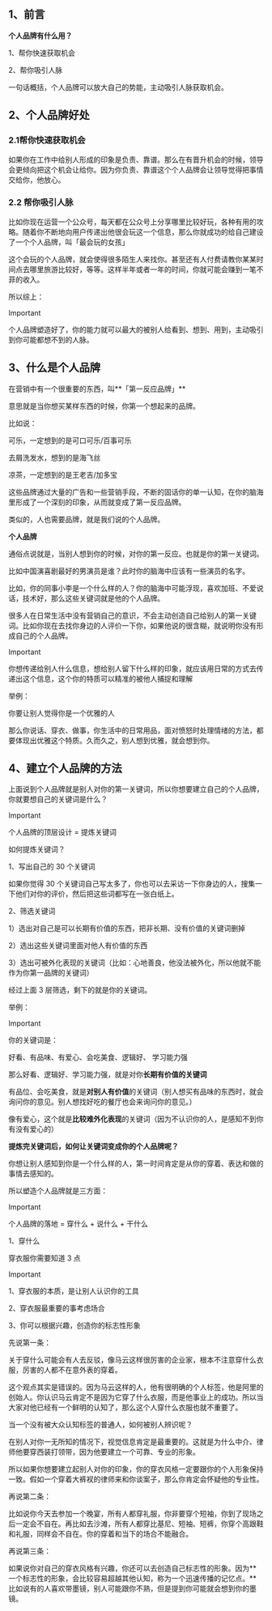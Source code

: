 ## 1、前言

**个人品牌有什么用？**

1、帮你快速获取机会

2、帮你吸引人脉

一句话概括，个人品牌可以放大自己的势能，主动吸引人脉获取机会。



## 2、个人品牌好处

### 2.1帮你快速获取机会

如果你在工作中给别人形成的印象是负责、靠谱。那么在有晋升机会的时候，领导会更倾向把这个机会让给你。因为你负责、靠谱这个个人品牌会让领导觉得把事情交给你，他放心。

### 2.2 帮你吸引人脉

比如你现在运营一个公众号，每天都在公众号上分享哪里比较好玩，各种有用的攻略。随着你不断地向用户传递出他很会玩这一个信息，那么你就成功的给自己建设了一个个人品牌，叫「最会玩的女孩」

这个会玩的个人品牌，就会使得很多陌生人来找你。甚至还有人付费请教你某某时间点去哪里旅游比较好，等等。这样半年或者一年的时间，你就可能会赚到一笔不菲的收入。

所以综上：
> [!IMPORTANT]
> 个人品牌塑造好了，你的能力就可以最大的被别人给看到、想到、用到，主动吸引到你可能都想不到的人脉。



## 3、什么是个人品牌

在营销中有一个很重要的东西，叫**「第一反应品牌」**

意思就是当你想买某样东西的时候，你第一个想起来的品牌。

比如说：

可乐，一定想到的是可口可乐/百事可乐

去屑洗发水，想到的是海飞丝

凉茶，一定想到的是王老吉/加多宝

这些品牌通过大量的广告和一些营销手段，不断的固话你的单一认知，在你的脑海里形成了一个深刻的印象，从而就变成了第一反应品牌。

类似的，人也需要品牌，就是我们说的个人品牌。



**个人品牌**

通俗点说就是，当别人想到你的时候，对你的第一反应。也就是你的第一关键词。

比如中国演喜剧最好的男演员是谁？此时你的脑海中应该有一些演员的名字。

比如，你的同事小李是一个什么样的人？你的脑海中可能浮现，喜欢加班、不爱说话，技术好，那么这些关键词就是他的个人品牌。

很多人在日常生活中没有营销自己的意识，不会主动创造自己给别人的第一关键词。比如你现在去找你身边的人评价一下你，如果他说的很含糊，就说明你没有形成自己的个人品牌。

> [!IMPORTANT]
> 你想传递给别人什么信息，想给别人留下什么样的印象，就应该用日常的方式去传递出这个信息，这个你的特质可以精准的被他人捕捉和理解

举例：

你要让别人觉得你是一个优雅的人

那么你说话、穿衣、做事，你生活中的日常用品，面对愤怒时处理情绪的方法，都要体现出优雅这个特质。久而久之，别人想到优雅，就会想到你。



## 4、建立个人品牌的方法

上面说到个人品牌就是别人对你的第一关键词，所以你想要建立自己的个人品牌，你就要想自己的关键词是什么？

> [!IMPORTANT]
> 个人品牌的顶层设计 = 提炼关键词

如何提炼关键词？

1、写出自己的 30 个关键词

如果你觉得 30 个关键词自己写太多了，你也可以去采访一下你身边的人，搜集一下他们对你的评价，然后把这些词都写在一张白纸上。

2、筛选关键词

1）选出对自己是可以长期有价值的东西，把非长期、没有价值的关键词删掉

2）选出这些关键词里面对他人有价值的东西

3）选出可被外化表现的关键词（比如：心地善良，他没法被外化，所以他就不能作为你第一品牌的关键词）

经过上面 3 层筛选，剩下的就是你的关键词。

举例：
> [!IMPORTANT]
> 你的关键词是：
>
> 好看、有品味、有爱心、会吃美食、逻辑好、 学习能力强
>
> 那么好看、逻辑好、学习能力强，就是对你**长期有价值的关键词**
>
> 有品位、会吃美食，就是**对别人有价值**的关键词（别人想买有品味的东西时，就会询问你的意见。别人想找好吃的餐厅也会来询问你的意见。）
>
> 像有爱心，这个就是**比较难外化表现**的关键词（因为不认识你的人，是感知不到你有没有爱心的）



**提炼完关键词后，如何让关键词变成你的个人品牌呢？**

你想让别人感知到你是一个什么样的人，第一时间肯定是从你的穿着、表达和做的事情去感知的。

所以塑造个人品牌就是三方面：
> [!IMPORTANT]
> 个人品牌的落地 = 穿什么 + 说什么 + 干什么

1、穿什么

穿衣服你需要知道 3 点
> [!IMPORTANT]
> 1、穿衣服的本质，是让别人认识你的工具
>
> 2、穿衣服最重要的事考虑场合
>
> 3、你可以根据兴趣，创造你的标志性形象

先说第一条：

关于穿什么可能会有人去反驳，像马云这样很厉害的企业家，根本不注意穿什么衣服，厉害的人都不在意外表的穿着。

这个观点其实是错误的。因为马云这样的人，他有很明确的个人标签，他是阿里的创始人。你认识马云肯定不是因为它穿了什么衣服，而是他事业上的成功。所以当大家对他已经有一个鲜明的认知了，那么这个人穿什么衣服也就不重要了。

当一个没有被大众认知标签的普通人，如何被别人辨识呢？

在别人对你一无所知的情况下，视觉信息肯定是最重要的。这就是为什么中介、律师他要穿西装打领带，因为他要建立一个可靠、专业的形象。

所以如果你想要建立起别人对你的印象，你的穿衣风格一定要跟你的个人形象保持一致。假如一个穿着大裤衩的律师来和你谈案子，那么你肯定会怀疑他的专业性。

 

再说第二条：

比如说你今天去参加一个晚宴，所有人都穿礼服，你非要穿个短袖，你到了现场之后一定会不自在。再比如去沙滩，所有人都穿比基尼、短袖、短裤，你穿个高跟鞋和礼服，同样会不自在。你的穿着和当下的场合不能融合。



再说第三条：

如果说你对自己的穿衣风格有兴趣，你还可以去创造自己标志性的形象。因为**一个标志性的形象，会比较容易超越其他认知，称为一个迅速传播的记忆点。**比如说有的人喜欢带墨镜，别人可能跟你不熟，但是提到你可能就会想到你的墨镜。
